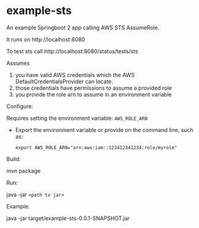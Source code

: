 # example-sts

An example Springboot 2 app calling AWS STS AssumeRole.

It runs on http://localhost:8080 

To test sts call http://localhost:8080/status/tests/sts

Assumes 
1. you have valid AWS credentials which the AWS DefaultCredentialsProvider can locate.
2. those credentials have permissions to assume a provided role
3. you provide the role arn to assume in an environment variable

Configure:

Requires setting the environment variable: `AWS_ROLE_ARN`

- Export the environment variable or provide on the command line, such as:

    `export AWS_ROLE_ARN="arn:aws:iam::123412341234:role/myrole"`

Build:

mvn package

Run:

java -jar `<path to jar>`

Example:

java -jar target/example-sts-0.0.1-SNAPSHOT.jar


